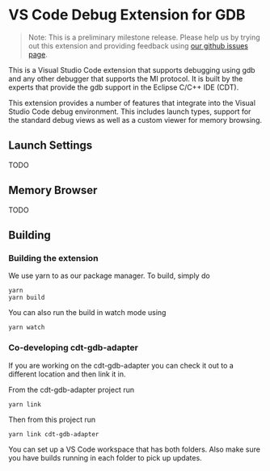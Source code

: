 # VS Code Debug Extension for GDB

> Note: This is a preliminary milestone release. Please help us by trying out this extension and providing feedback using [our github issues page](https://github.com/eclipse-cdt-cloud/cdt-gdb-vscode/issues).

This is a Visual Studio Code extension that supports debugging using gdb and any other debugger that supports the MI protocol. It is built by the experts that provide the gdb support in the Eclipse C/C++ IDE (CDT).

This extension provides a number of features that integrate  into the Visual Studio Code debug environment. This includes launch types, support for the standard debug views as well as a custom viewer for memory browsing.

## Launch Settings

TODO

## Memory Browser

TODO

## Building

### Building the extension

We use yarn to as our package manager. To build, simply do

```
yarn
yarn build
```
You can also run the build in watch mode using
```
yarn watch
```
### Co-developing cdt-gdb-adapter

If you are working on the cdt-gdb-adapter you can check it out to a different location and then link it in.

From the cdt-gdb-adapter project run
```
yarn link
```
Then from this project run
```
yarn link cdt-gdb-adapter
```
You can set up a VS Code workspace that has both folders. Also make sure you have builds running in each folder to pick up updates.
